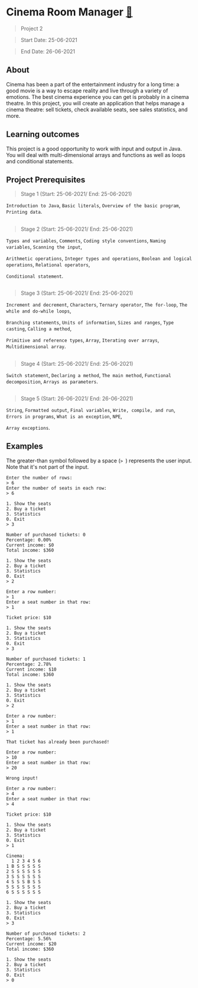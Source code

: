 # Cinema Room Manager [:rocket:](https://hyperskill.org/projects/133?track=1)

> Project 2

> Start Date: 25-06-2021 

> End Date: 26-06-2021

## About
Cinema has been a part of the entertainment industry for a long time: a good movie is a way to escape reality and live through a variety of emotions. The best cinema experience you can get is probably in a cinema theatre. In this project, you will create an application that helps manage a cinema theatre: sell tickets, check available seats, see sales statistics, and more.

## Learning outcomes
This project is a good opportunity to work with input and output in Java. You will deal with multi-dimensional arrays and functions as well as loops and conditional statements.


## Project Prerequisites
> Stage 1 (Start: 25-06-2021/ End: 25-06-2021)

`Introduction to Java`, `Basic literals`, `Overview of the basic program`, `Printing data`.
##

> Stage 2 (Start: 25-06-2021/ End: 25-06-2021)

`Types and variables`, `Comments`, `Coding style conventions`, `Naming variables`, `Scanning the input`, 

`Arithmetic operations`, `Integer types and operations`, `Boolean and logical operations`, `Relational operators`, 

`Conditional statement`.
##

> Stage 3 (Start: 25-06-2021/ End: 25-06-2021)

`Increment and decrement`, `Characters`, `Ternary operator`, `The for-loop`, `The while and do-while loops`, 

`Branching statements`, `Units of information`, `Sizes and ranges`, `Type casting`, `Calling a method`, 

`Primitive and reference types`, `Array`, `Iterating over arrays`, `Multidimensional array`.
##

> Stage 4 (Start: 25-06-2021/ End: 25-06-2021)

`Switch statement`, `Declaring a method`, `The main method`, `Functional decomposition`, `Arrays as parameters`.
##
 
> Stage 5 (Start: 26-06-2021/ End: 26-06-2021)

`String`, `Formatted output`, `Final variables`, `Write, compile, and run`, `Errors in programs`, `What is an exception`, `NPE`,

`Array exceptions`.


## Examples
The greater-than symbol followed by a space (`> `) represents the user input. Note that it's not part of the input.
```
Enter the number of rows:
> 6
Enter the number of seats in each row:
> 6

1. Show the seats
2. Buy a ticket
3. Statistics
0. Exit
> 3

Number of purchased tickets: 0
Percentage: 0.00%
Current income: $0
Total income: $360

1. Show the seats
2. Buy a ticket
3. Statistics
0. Exit
> 2

Enter a row number:
> 1
Enter a seat number in that row:
> 1

Ticket price: $10

1. Show the seats
2. Buy a ticket
3. Statistics
0. Exit
> 3

Number of purchased tickets: 1
Percentage: 2.78%
Current income: $10
Total income: $360

1. Show the seats
2. Buy a ticket
3. Statistics
0. Exit
> 2

Enter a row number:
> 1
Enter a seat number in that row:
> 1

That ticket has already been purchased!

Enter a row number:
> 10
Enter a seat number in that row:
> 20

Wrong input!

Enter a row number:
> 4
Enter a seat number in that row:
> 4

Ticket price: $10

1. Show the seats
2. Buy a ticket
3. Statistics
0. Exit
> 1

Cinema:
  1 2 3 4 5 6
1 B S S S S S
2 S S S S S S
3 S S S S S S
4 S S S B S S
5 S S S S S S
6 S S S S S S

1. Show the seats
2. Buy a ticket
3. Statistics
0. Exit
> 3

Number of purchased tickets: 2
Percentage: 5.56%
Current income: $20
Total income: $360

1. Show the seats
2. Buy a ticket
3. Statistics
0. Exit
> 0
```
